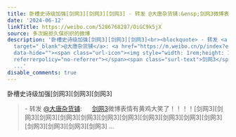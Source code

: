 ```yaml
---
title: 卧槽史诗级加强[剑网3][剑网3][剑网3] - 转发 @大唐杂货铺:&ensp;剑网3微博表情有黄鸡大笑了！！！！[剑网3][剑网3][剑网3][剑网3][剑网3][剑网3][剑网3][剑网3]...
date: '2024-06-12'
linkTitle: https://weibo.com/5286768287/OiGC9k5jX
source: 多次婉拒久保织织的微博
description: '卧槽史诗级加强[剑网3][剑网3][剑网3]<br><blockquote> - 转发 <a href="https://weibo.com/2173381385"
  target="_blank">@大唐杂货铺</a>: <a href="https://m.weibo.cn/p/index?extparam=%E5%89%91%E7%BD%913&amp;containerid=10080832fb612861131313011fa86bdcda7c7a"
  data-hide=""><span class="url-icon"><img style="width: 1rem;height: 1rem" src="https://n.sinaimg.cn/photo/5213b46e/20180926/timeline_card_small_super_default.png"
  referrerpolicy="no-referrer"></span><span class="surl-text">剑网3</span></a>微博表情有黄鸡大笑了！！！！[剑网3][剑网3][剑网3][剑网3][剑网3][剑网3][剑网3][剑网3][剑网3][剑网3][剑网3][剑网3][剑网3][剑网3][剑网3]
  ...'
disable_comments: true
---
```

卧槽史诗级加强[剑网3][剑网3][剑网3]<br><blockquote> - 转发 <a href="https://weibo.com/2173381385" target="_blank">@大唐杂货铺</a>: <a href="https://m.weibo.cn/p/index?extparam=%E5%89%91%E7%BD%913&amp;containerid=10080832fb612861131313011fa86bdcda7c7a" data-hide=""><span class="url-icon"><img style="width: 1rem;height: 1rem" src="https://n.sinaimg.cn/photo/5213b46e/20180926/timeline_card_small_super_default.png" referrerpolicy="no-referrer"></span><span class="surl-text">剑网3</span></a>微博表情有黄鸡大笑了！！！！[剑网3][剑网3][剑网3][剑网3][剑网3][剑网3][剑网3][剑网3][剑网3][剑网3][剑网3][剑网3][剑网3][剑网3][剑网3] ...